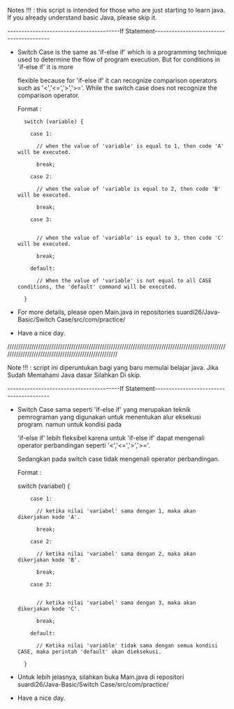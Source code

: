 Notes !!! : this script is intended for those who are just starting to learn java. If you already understand basic Java, please skip it.

----------------------------------------If Statement----------------------------------------

- Switch Case is the same as 'if-else if' which is a programming technique used to determine the flow of program execution. But for conditions in 'if-else if' it is more 
  
  flexible because for 'if-else if' it can recognize comparison operators such as '<','<=','>','>='. While the switch case does not recognize the comparison operator.
  
  Format : 
  
        switch (variable) {

          case 1:
            
            // when the value of 'variable' is equal to 1, then code 'A' will be executed.
            
            break;
            
          case 2:
          
            // when the value of 'variable is equal to 2, then code 'B' will be executed.
          
            break;
            
          case 3:
          
          
            // when the value of 'variable' is equal to 3, then code 'C' will be executed.
            
            break;
          
          default:
          
            // When the value of 'variable' is not equal to all CASE conditions, the 'default' command will be executed.
          
        }
  
- For more details, please open Main.java in repositories suardi26/Java-Basic/Switch Case/src/com/practice/

- Have a nice day. 

/////////////////////////////////////////////////////////////////////////////////////////////////////////////////////////////////////////////////////

Note !!! : script ini diperuntukan bagi yang baru memulai belajar java. Jika Sudah Memahami Java dasar Silahkan Di skip.

----------------------------------------If Statement----------------------------------------

- Switch Case sama seperti 'if-else if' yang merupakan teknik pemrograman yang digunakan untuk menentukan alur eksekusi program. namun untuk kondisi pada 

  'if-else if' lebih fleksibel karena untuk 'if-else if' dapat mengenali operator perbandingan seperti '<','<=','>','>='.
  
  Sedangkan pada switch case tidak mengenali operator perbandingan.
  
  Format : 
  
   switch (variabel) {

          case 1:
            
            // ketika nilai 'variabel' sama dengan 1, maka akan dikerjakan kode 'A'.
            
            break;
            
          case 2:
          
            // ketika nilai 'variabel' sama dengan 2, maka akan dikerjakan kode 'B'.
          
            break;
            
          case 3:
          
          
            // ketika nilai 'variabel' sama dengan 3, maka akan dikerjakan kode 'C'.
            
            break;
          
          default:
          
            // Ketika nilai 'variable' tidak sama dengan semua kondisi CASE, maka perintah 'default' akan dieksekusi.
          
        }
  
- Untuk lebih jelasnya, silahkan buka Main.java di repositori suardi26/Java-Basic/Switch Case/src/com/practice/

- Have a nice day.
